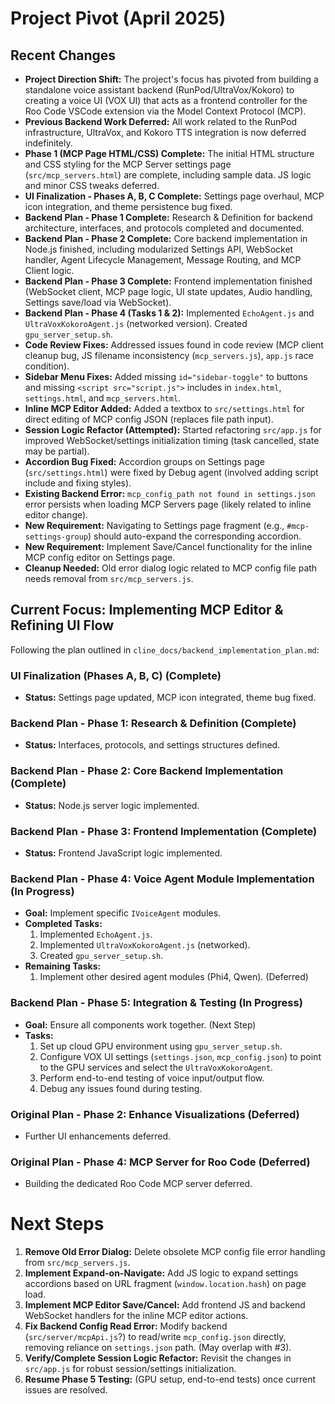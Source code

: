 # Project Pivot (April 2025)

## Recent Changes
- **Project Direction Shift:** The project's focus has pivoted from building a standalone voice assistant backend (RunPod/UltraVox/Kokoro) to creating a voice UI (VOX UI) that acts as a frontend controller for the Roo Code VSCode extension via the Model Context Protocol (MCP).
- **Previous Backend Work Deferred:** All work related to the RunPod infrastructure, UltraVox, and Kokoro TTS integration is now deferred indefinitely.
- **Phase 1 (MCP Page HTML/CSS) Complete:** The initial HTML structure and CSS styling for the MCP Server settings page (`src/mcp_servers.html`) are complete, including sample data. JS logic and minor CSS tweaks deferred.
- **UI Finalization - Phases A, B, C Complete:** Settings page overhaul, MCP icon integration, and theme persistence bug fixed.
- **Backend Plan - Phase 1 Complete:** Research & Definition for backend architecture, interfaces, and protocols completed and documented.
- **Backend Plan - Phase 2 Complete:** Core backend implementation in Node.js finished, including modularized Settings API, WebSocket handler, Agent Lifecycle Management, Message Routing, and MCP Client logic.
- **Backend Plan - Phase 3 Complete:** Frontend implementation finished (WebSocket client, MCP page logic, UI state updates, Audio handling, Settings save/load via WebSocket).
- **Backend Plan - Phase 4 (Tasks 1 & 2):** Implemented `EchoAgent.js` and `UltraVoxKokoroAgent.js` (networked version). Created `gpu_server_setup.sh`.
- **Code Review Fixes:** Addressed issues found in code review (MCP client cleanup bug, JS filename inconsistency (`mcp_servers.js`), `app.js` race condition).
- **Sidebar Menu Fixes:** Added missing `id="sidebar-toggle"` to buttons and missing `<script src="script.js">` includes in `index.html`, `settings.html`, and `mcp_servers.html`.
- **Inline MCP Editor Added:** Added a textbox to `src/settings.html` for direct editing of MCP config JSON (replaces file path input).
- **Session Logic Refactor (Attempted):** Started refactoring `src/app.js` for improved WebSocket/settings initialization timing (task cancelled, state may be partial).
- **Accordion Bug Fixed:** Accordion groups on Settings page (`src/settings.html`) were fixed by Debug agent (involved adding script include and fixing styles).
- **Existing Backend Error:** `mcp_config_path not found in settings.json` error persists when loading MCP Servers page (likely related to inline editor change).
- **New Requirement:** Navigating to Settings page fragment (e.g., `#mcp-settings-group`) should auto-expand the corresponding accordion.
- **New Requirement:** Implement Save/Cancel functionality for the inline MCP config editor on Settings page.
- **Cleanup Needed:** Old error dialog logic related to MCP config file path needs removal from `src/mcp_servers.js`.

## Current Focus: Implementing MCP Editor & Refining UI Flow

Following the plan outlined in `cline_docs/backend_implementation_plan.md`:

### UI Finalization (Phases A, B, C) (Complete)
- **Status:** Settings page updated, MCP icon integrated, theme bug fixed.

### Backend Plan - Phase 1: Research & Definition (Complete)
- **Status:** Interfaces, protocols, and settings structures defined.

### Backend Plan - Phase 2: Core Backend Implementation (Complete)
- **Status:** Node.js server logic implemented.

### Backend Plan - Phase 3: Frontend Implementation (Complete)
- **Status:** Frontend JavaScript logic implemented.

### Backend Plan - Phase 4: Voice Agent Module Implementation (In Progress)
- **Goal:** Implement specific `IVoiceAgent` modules.
- **Completed Tasks:**
    1. Implemented `EchoAgent.js`.
    2. Implemented `UltraVoxKokoroAgent.js` (networked).
    3. Created `gpu_server_setup.sh`.
- **Remaining Tasks:**
    1. Implement other desired agent modules (Phi4, Qwen). (Deferred)

### Backend Plan - Phase 5: Integration & Testing (In Progress)
- **Goal:** Ensure all components work together. (Next Step)
- **Tasks:**
    1. Set up cloud GPU environment using `gpu_server_setup.sh`.
    2. Configure VOX UI settings (`settings.json`, `mcp_config.json`) to point to the GPU services and select the `UltraVoxKokoroAgent`.
    3. Perform end-to-end testing of voice input/output flow.
    4. Debug any issues found during testing.

### Original Plan - Phase 2: Enhance Visualizations (Deferred)
- Further UI enhancements deferred.

### Original Plan - Phase 4: MCP Server for Roo Code (Deferred)
- Building the dedicated Roo Code MCP server deferred.


# Next Steps

1.  **Remove Old Error Dialog:** Delete obsolete MCP config file error handling from `src/mcp_servers.js`.
2.  **Implement Expand-on-Navigate:** Add JS logic to expand settings accordions based on URL fragment (`window.location.hash`) on page load.
3.  **Implement MCP Editor Save/Cancel:** Add frontend JS and backend WebSocket handlers for the inline MCP editor actions.
4.  **Fix Backend Config Read Error:** Modify backend (`src/server/mcpApi.js`?) to read/write `mcp_config.json` directly, removing reliance on `settings.json` path. (May overlap with #3).
5.  **Verify/Complete Session Logic Refactor:** Revisit the changes in `src/app.js` for robust session/settings initialization.
6.  **Resume Phase 5 Testing:** (GPU setup, end-to-end tests) once current issues are resolved.
